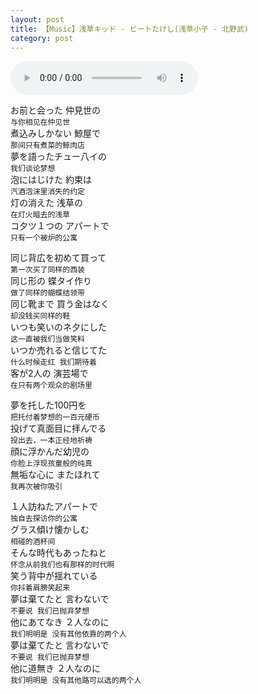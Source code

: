 ```yaml
---
layout: post
title: 【Music】浅草キッド - ビートたけし(浅草小子 - 北野武)
category: post
---
```


<audio controls>
  <source src="http://music.163.com/song/media/outer/url?id=433675.mp3" type="audio/mpeg">
  Your browser does not support the audio element.
</audio>

お前と会った 仲見世の  
`与你相见在仲见世`  
煮込みしかない 鯨屋で  
`那间只有煮菜的鲸肉店`  
夢を語ったチュー八イの  
`我们谈论梦想`  
泡にはじけた 約束は  
`汽酒泡沫里消失的约定`  
灯の消えた 浅草の  
`在灯火暗去的浅草`  
コ夕ツ１つの アパートで  
`只有一个被炉的公寓`  


同じ背広を初めて買って  
`第一次买了同样的西装`  
同じ形の 蝶タイ作り  
`做了同样的蝴蝶结领带`  
同じ靴まで 買う金はなく  
`却没钱买同样的鞋`  
いつも笑いのネ夕にした  
`这一直被我们当做笑料`  
いつか売れると信じてた  
`什么时候走红 我们期待着`  
客が2人の 演芸場で  
`在只有两个观众的剧场里`  


夢を托した100円を  
`把托付着梦想的一百元硬币`  
投げて真面目に拝んでる  
`投出去，一本正经地祈祷`  
顔に浮かんだ幼児の  
`你脸上浮现孩童般的纯真`  
無垢な心に またほれて  
`我再次被你吸引`  


１人訪ねたアパートで  
`独自去探访你的公寓`  
グラス傾け懐かしむ  
`相碰的酒杯间`  
そんな時代もあったねと  
`怀念从前我们也有那样的时代啊`  
笑う背中が揺れている  
`你抖着肩膀笑起来`  
夢は棄てたと 言わないで  
`不要说 我们已抛弃梦想`  
他にあてなき ２人なのに  
`我们明明是 没有其他依靠的两个人`  
夢は棄てたと 言わないで  
`不要说 我们已抛弃梦想`  
他に道無き ２人なのに  
`我们明明是 没有其他路可以选的两个人`  